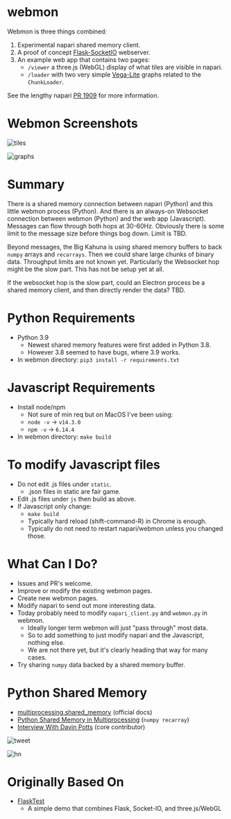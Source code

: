 # webmon

Webmon is three things combined:
1. Experimental napari shared memory client.
2. A proof of concept [Flask-SocketIO](https://flask-socketio.readthedocs.io/en/latest/) webserver.
3. An example web app that contains two pages:
    * `/viewer` a three.js (WebGL) display of what tiles are visible in napari.
    * `/loader` with two very simple [Vega-Lite](https://vega.github.xo/vega-lite/) graphs related to the `ChunkLoader`.

See the lengthy napari [PR 1909](https://github.com/napari/napari/pull/1909) for more information.

# Webmon Screenshots

![tiles](https://user-images.githubusercontent.com/4163446/100827155-188b8680-342a-11eb-92bb-217321705947.png)

![graphs](https://user-images.githubusercontent.com/4163446/100827017-b763b300-3429-11eb-94c0-77c5110dc275.png)

# Summary

There is a shared memory connection between napari (Python) and this little webmon process (Python). And there is an always-on Websocket connection between webmon (Python) and the web app (Javascript). Messages can flow through both hops at 30-60Hz. Obviously there is some limit to the message size before things bog down. Limit is TBD.

Beyond messages, the Big Kahuna is using shared memory buffers to back `numpy` arrays and `recarrays`. Then we could share large chunks of binary data. Throughput limits are not known yet. Particularly the Websocket hop might be the slow part. This has not be setup yet at all.

If the websocket hop is the slow part, could an Electron process be a shared memory client, and then directly render the data? TBD.

# Python Requirements

* Python 3.9
    * Newest shared memory features were first added in Python 3.8.
    * However 3.8 seemed to have bugs, where 3.9 works.
* In webmon directory: `pip3 install -r requirements.txt`

# Javascript Requirements

* Install node/npm
    * Not sure of min req but on MacOS I've been using:
    * `node -v` -> `v14.3.0`
    * `npm -v` -> `6.14.4`
* In webmon directory: `make build`

# To modify Javascript files

* Do not edit .js files under `static`.
    * .json files in static are fair game.
* Edit .js files under `js` then build as above.
* If Javascript only change:
   * `make build`
   * Typically hard reload (shift-command-R) in Chrome is enough.
   * Typically do not need to restart napari/webmon unless you changed those.
   
# What Can I Do?

* Issues and PR's welcome.
* Improve or modify the existing webmon pages.
* Create new webmon pages.
* Modify napari to send out more interesting data.
* Today probably need to modify `napari_client.py` and `webmon.py` in webmon.
    * Ideally longer term webmon will just "pass through" most data.
    * So to add something to just modify napari and the Javascript, nothing else.
    * We are not there yet, but it's clearly heading that way for many cases.
* Try sharing `numpy` data backed by a shared memory buffer.


# Python Shared Memory

* [multiprocessing.shared_memory](https://docs.python.org/3/library/multiprocessing.shared_memory.html) (official docs)
* [Python Shared Memory in Multiprocessing](https://mingze-gao.com/posts/python-shared-memory-in-multiprocessing/) (`numpy recarray`)
* [Interview With Davin Potts](https://www.vertica.com/blog/one-on-one-davin-potts-3-news-for-upcoming-python-release-3-8/) (core contributor)

![tweet](https://user-images.githubusercontent.com/4163446/100826307-090b3e00-3428-11eb-80ca-84c704b3ff5d.png)

![hn](https://user-images.githubusercontent.com/4163446/100826691-e7f71d00-3428-11eb-8438-ebca491d6f1a.png)

# Originally Based On
* [FlaskTest](https://github.com/ageller/FlaskTest)
    * A simple demo that combines Flask, Socket-IO, and three.js/WebGL

